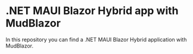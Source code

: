 # .NET MAUI Blazor Hybrid app with MudBlazor
In this repository you can find a .NET MAUI Blazor Hybrid application with MudBlazor.
